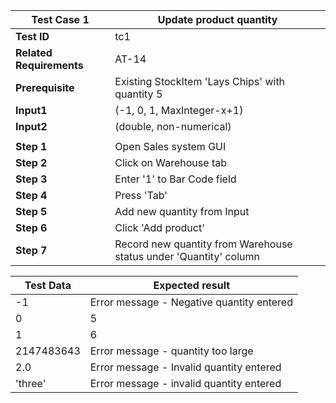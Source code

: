 | **Test Case 1** |    **Update product quantity** |
| --- |     --- |
| **Test ID** | tc1 |
| **Related Requirements** | AT-14 |
| **Prerequisite** | Existing StockItem 'Lays Chips' with quantity 5|
| **Input1** | (-1, 0, 1, MaxInteger-x+1) |
| **Input2** | (double, non-numerical) |
| | |
| **Step 1** | Open Sales system GUI |
| **Step 2** | Click on Warehouse tab |
| **Step 3** | Enter '1' to Bar Code field|
| **Step 4** | Press 'Tab'|
| **Step 5** | Add new quantity from Input|
| **Step 6** | Click 'Add product'|
| **Step 7** | Record new quantity from Warehouse status under 'Quantity' column|


| **Test Data** | **Expected result** |
| --- | --- |
| -1 | Error message - Negative quantity entered |
| 0 | 5 |
| 1 | 6 |
| 2147483643 | Error message - quantity too large |
| 2.0 | Error message - Invalid quantity entered |
| 'three' | Error message - invalid quantity entered |
